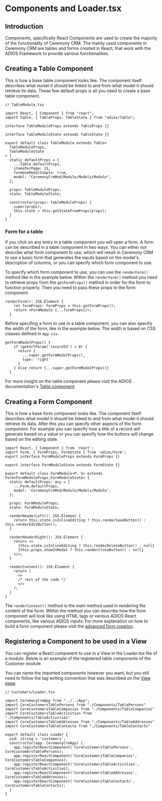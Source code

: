 # Components and Loader.tsx

## Introduction

Components, specifically React Components are used to create the majority of the functionality of Ceremony CRM. The mainly used components in Ceremony CRM are tables and forms created in React, that work with the ADIOS Framework to provide various functionalities.

## Creating a Table Component

This is how a base table component looks like. The component itself describes what model it should be linked to and from what model it should retrieve its data. These few default props is all you need to create a base table component.

```tsx
// TableModule.tsx

import React, { Component } from "react";
import Table, { TableProps, TableState } from "adios/Table";

interface TableModuleProps extends TableProps {}

interface TableModuleState extends TableState {}

export default class TableModule extends Table<
  TableModuleProps,
  TableModuleState
> {
  static defaultProps = {
    ...Table.defaultProps,
    itemsPerPage: 15,
    formUseModalSimple: true,
    model: "CeremonyCrmMod/Module/Models/Module",
  };

  props: TableModuleProps;
  state: TableModuleState;

  constructor(props: TableModuleProps) {
    super(props);
    this.state = this.getStateFromProps(props);
  }
}
```

### Form for a table

If you click on any entry in a table component you will open a form. A form can be described in a table component in two ways. You can either not describe what form component to use, which will result in Ceremony CRM to use a basic form that generates the inputs based on the model's description of columns, or you can specify which form component to use.

To specify which form component to use, you can use the `renderForm()` method like in the example below. Within the `renderForm()` method you need to retrieve props from the `getFormProps()` method in order for the form to function properly. Then you need to pass these props to the form component.

```tsx
renderForm(): JSX.Element {
    let formProps: FormProps = this.getFormProps();
    return <FormModule {...formProps}/>;
  }
```

Before specifing a form to use in a table component, you can also specify the width of the form, like in the example below. The width is based on CSS classes defined in `App.css`.

```tsx
getFormModalProps() {
    if (getUrlParam('recordId') > 0) {
      return {
        ...super.getFormModalProps(),
        type: 'right'
      }
    } else return {...super.getFormModalProps()}
  }
```

For more insight on the table component please visit the ADIOS documentation's [Table component](table).

## Creating a Form Component

This is how a base form component looks like. The component itself describes what model it should be linked to and from what model it should retrieve its data. After this you can specify other aspects of the form component. For example you can specify how a title of a record will generate based on a value or you can specify how the buttons will change based on the editing state.

```tsx
import React, { Component } from 'react';
import Form, { FormProps, FormState } from 'adios/Form';
export interface FormModuleProps extends FormProps {}

export interface FormModuleState extends FormState {}

export default class FormModule<P, S> extends Form<FormModuleProps,FormModuleState> {
  static defaultProps: any = {
    ...Form.defaultProps,
    model: 'CeremonyCrmMod/Module/Models/Module',
  };

  props: FormModuleProps;
  state: FormModuleState;

  renderHeaderLeft(): JSX.Element {
    return this.state.isInlineEditing ? this.renderSaveButton() : this.renderEditButton();
  }

  renderHeaderRight(): JSX.Element {
    return <>
      {this.state.isInlineEditing ? this.renderDeleteButton() : null}
      {this.props.showInModal ? this.renderCloseButton() : null}
    </>;
  }

  renderContent(): JSX.Element {
    return (
      <>
      /* rest of the code */
      </>
    );
  }
}
```

The `renderContent()` method is the main method used in rendering the content of the form. Within the method you can describe how the form component will look like using HTML tags or various ADIOS React components, like various ADIOS inputs. For more explanation on how to build a form component please visit the [advanced form creation](ui-components/form-component).

## Registering a Component to be used in a View

You can register a React component to use in a View in the Loader.tsx file of a module. Below is an example of the registered table components of the Customer module.

You can name the imported components however you want, but you still need to follow the tag writing convention that was described on the [View page](view).

```tsx
// Customers/Loader.tsx

import CeremonyCrmApp from "../../App";
import CoreCustomersTablePersons from "./Components/TablePersons"
import CoreCustomersTableCompanies from "./Components/TableCompanies"
import CoreCustomersTableActivities from "./Components/TableActivities"
import CoreCustomersTableAddresses from "./Components/TableAddresses"
import CoreCustomersTableContacts from "./Components/TableContacts"

export default class Loader {
  uid: string = 'customers';
  constructor(app: CeremonyCrmApp) {
    app.registerReactComponent('CoreCustomersTablePersons', CoreCustomersTablePersons);
    app.registerReactComponent('CoreCustomersTableCompanies', CoreCustomersTableCompanies);
    app.registerReactComponent('CoreCustomersTableActivities', CoreCustomersTableActivities);
    app.registerReactComponent('CoreCustomersTableAddresses', CoreCustomersTableAddresses);
    app.registerReactComponent('CoreCustomersTableContacts', CoreCustomersTableContacts);
  }
}
```
